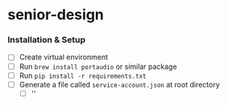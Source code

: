 # senior-design

### Installation & Setup

- [ ] Create virtual environment
- [ ] Run `brew install portaudio` or similar package
- [ ] Run `pip install -r requirements.txt`
- [ ] Generate a file called `service-account.json` at root directory
  - [ ] ''